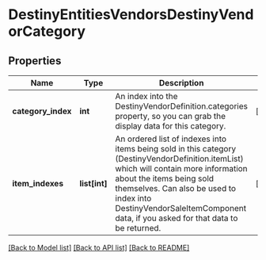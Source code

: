 # DestinyEntitiesVendorsDestinyVendorCategory

## Properties
Name | Type | Description | Notes
------------ | ------------- | ------------- | -------------
**category_index** | **int** | An index into the DestinyVendorDefinition.categories property, so you can grab the display data for this category. | [optional] 
**item_indexes** | **list[int]** | An ordered list of indexes into items being sold in this category (DestinyVendorDefinition.itemList)  which will contain more information about the items being sold themselves.  Can also be used to index into  DestinyVendorSaleItemComponent data, if you asked for that data to be returned. | [optional] 

[[Back to Model list]](../README.md#documentation-for-models) [[Back to API list]](../README.md#documentation-for-api-endpoints) [[Back to README]](../README.md)


